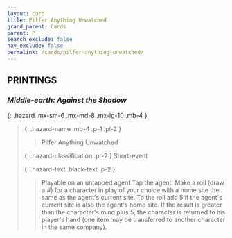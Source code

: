 ```yaml
---
layout: card
title: Pilfer Anything Unwatched
grand_parent: Cards
parent: P
search_exclude: false
nav_exclude: false
permalink: /cards/pilfer-anything-unwatched/
---
```


## PRINTINGS


### _Middle-earth: Against the Shadow_

{: .hazard .mx-sm-6 .mx-md-8 .mx-lg-10 .mb-4 }
> {: .hazard-name .mb-4 .p-1 .pl-2 }
> > <div class="hazard-mp"></div>
> > <div class="card-name">Pilfer Anything Unwatched</div>
>
> {: .hazard-classification .pr-2 }
> Short-event
>
> {: .hazard-text .black-text .p-2 }
> > Playable on an untapped agent Tap the agent. Make a roll (draw a #) for a character in play of your choice with a home site the same as the agent's current site. To the roll add 5 if the agent's current site is also the agent's home site. If the result is greater than the character's mind plus 5, the character is returned to his player's hand (one item may be transferred to another character in the same company). 
>
